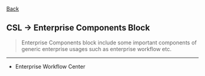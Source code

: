[Back](../../README.md)

## CSL -> Enterprise Components Block
>Enterprise Components block include some important components of generic enterprise usages such as enterprise workflow etc.

<hr>

- Enterprise Workflow Center



